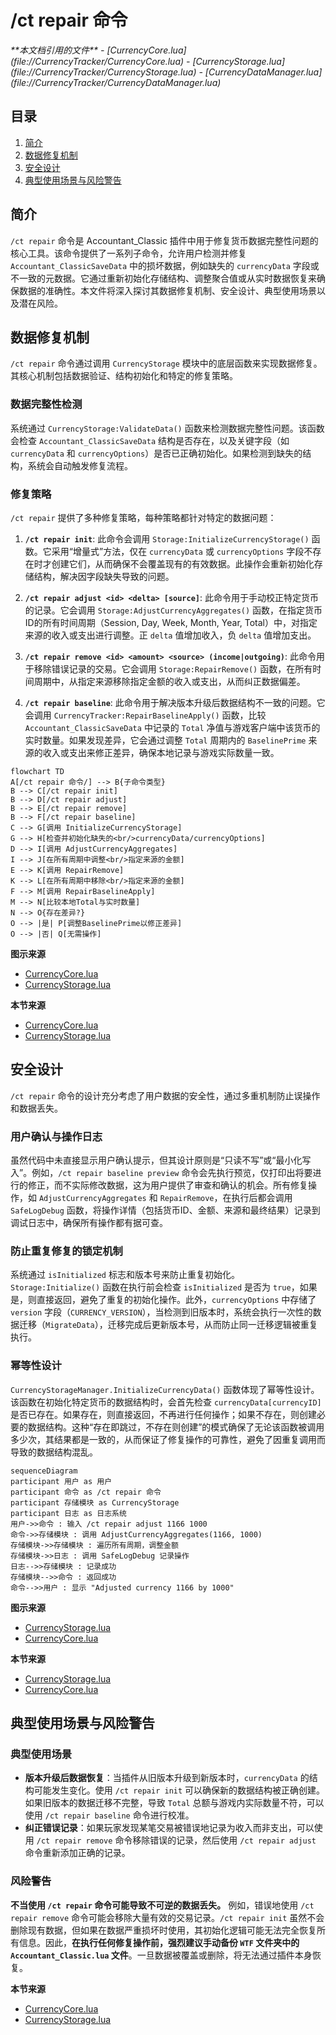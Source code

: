 # /ct repair 命令

<cite>
**本文档引用的文件**  
- [CurrencyCore.lua](file://CurrencyTracker/CurrencyCore.lua)
- [CurrencyStorage.lua](file://CurrencyTracker/CurrencyStorage.lua)
- [CurrencyDataManager.lua](file://CurrencyTracker/CurrencyDataManager.lua)
</cite>

## 目录
1. [简介](#简介)
2. [数据修复机制](#数据修复机制)
3. [安全设计](#安全设计)
4. [典型使用场景与风险警告](#典型使用场景与风险警告)

## 简介
`/ct repair` 命令是 Accountant_Classic 插件中用于修复货币数据完整性问题的核心工具。该命令提供了一系列子命令，允许用户检测并修复 `Accountant_ClassicSaveData` 中的损坏数据，例如缺失的 `currencyData` 字段或不一致的元数据。它通过重新初始化存储结构、调整聚合值或从实时数据恢复来确保数据的准确性。本文件将深入探讨其数据修复机制、安全设计、典型使用场景以及潜在风险。

## 数据修复机制

`/ct repair` 命令通过调用 `CurrencyStorage` 模块中的底层函数来实现数据修复。其核心机制包括数据验证、结构初始化和特定的修复策略。

### 数据完整性检测
系统通过 `CurrencyStorage:ValidateData()` 函数来检测数据完整性问题。该函数会检查 `Accountant_ClassicSaveData` 结构是否存在，以及关键字段（如 `currencyData` 和 `currencyOptions`）是否已正确初始化。如果检测到缺失的结构，系统会自动触发修复流程。

### 修复策略
`/ct repair` 提供了多种修复策略，每种策略都针对特定的数据问题：

1.  **`/ct repair init`**: 此命令会调用 `Storage:InitializeCurrencyStorage()` 函数。它采用“增量式”方法，仅在 `currencyData` 或 `currencyOptions` 字段不存在时才创建它们，从而确保不会覆盖现有的有效数据。此操作会重新初始化存储结构，解决因字段缺失导致的问题。

2.  **`/ct repair adjust <id> <delta> [source]`**: 此命令用于手动校正特定货币的记录。它会调用 `Storage:AdjustCurrencyAggregates()` 函数，在指定货币ID的所有时间周期（Session, Day, Week, Month, Year, Total）中，对指定来源的收入或支出进行调整。正 `delta` 值增加收入，负 `delta` 值增加支出。

3.  **`/ct repair remove <id> <amount> <source> (income|outgoing)`**: 此命令用于移除错误记录的交易。它会调用 `Storage:RepairRemove()` 函数，在所有时间周期中，从指定来源移除指定金额的收入或支出，从而纠正数据偏差。

4.  **`/ct repair baseline`**: 此命令用于解决版本升级后数据结构不一致的问题。它会调用 `CurrencyTracker:RepairBaselineApply()` 函数，比较 `Accountant_ClassicSaveData` 中记录的 `Total` 净值与游戏客户端中该货币的实时数量。如果发现差异，它会通过调整 `Total` 周期内的 `BaselinePrime` 来源的收入或支出来修正差异，确保本地记录与游戏实际数量一致。

```mermaid
flowchart TD
A[/ct repair 命令/] --> B{子命令类型}
B --> C[/ct repair init]
B --> D[/ct repair adjust]
B --> E[/ct repair remove]
B --> F[/ct repair baseline]
C --> G[调用 InitializeCurrencyStorage]
G --> H[检查并初始化缺失的<br/>currencyData/currencyOptions]
D --> I[调用 AdjustCurrencyAggregates]
I --> J[在所有周期中调整<br/>指定来源的金额]
E --> K[调用 RepairRemove]
K --> L[在所有周期中移除<br/>指定来源的金额]
F --> M[调用 RepairBaselineApply]
M --> N[比较本地Total与实时数量]
N --> O{存在差异?}
O --> |是| P[调整BaselinePrime以修正差异]
O --> |否| Q[无需操作]
```

**图示来源**
- [CurrencyCore.lua](file://CurrencyTracker/CurrencyCore.lua#L831-L835)
- [CurrencyStorage.lua](file://CurrencyTracker/CurrencyStorage.lua#L814-L815)

**本节来源**
- [CurrencyCore.lua](file://CurrencyTracker/CurrencyCore.lua#L831-L920)
- [CurrencyStorage.lua](file://CurrencyTracker/CurrencyStorage.lua#L814-L815)

## 安全设计

`/ct repair` 命令的设计充分考虑了用户数据的安全性，通过多重机制防止误操作和数据丢失。

### 用户确认与操作日志
虽然代码中未直接显示用户确认提示，但其设计原则是“只读不写”或“最小化写入”。例如，`/ct repair baseline preview` 命令会先执行预览，仅打印出将要进行的修正，而不实际修改数据，这为用户提供了审查和确认的机会。所有修复操作，如 `AdjustCurrencyAggregates` 和 `RepairRemove`，在执行后都会调用 `SafeLogDebug` 函数，将操作详情（包括货币ID、金额、来源和最终结果）记录到调试日志中，确保所有操作都有据可查。

### 防止重复修复的锁定机制
系统通过 `isInitialized` 标志和版本号来防止重复初始化。`Storage:Initialize()` 函数在执行前会检查 `isInitialized` 是否为 `true`，如果是，则直接返回，避免了重复的初始化操作。此外，`currencyOptions` 中存储了 `version` 字段（`CURRENCY_VERSION`），当检测到旧版本时，系统会执行一次性的数据迁移（`MigrateData`），迁移完成后更新版本号，从而防止同一迁移逻辑被重复执行。

### 幂等性设计
`CurrencyStorageManager.InitializeCurrencyData()` 函数体现了幂等性设计。该函数在初始化特定货币的数据结构时，会首先检查 `currencyData[currencyID]` 是否已存在。如果存在，则直接返回，不再进行任何操作；如果不存在，则创建必要的数据结构。这种“存在即跳过，不存在则创建”的模式确保了无论该函数被调用多少次，其结果都是一致的，从而保证了修复操作的可靠性，避免了因重复调用而导致的数据结构混乱。

```mermaid
sequenceDiagram
participant 用户 as 用户
participant 命令 as /ct repair 命令
participant 存储模块 as CurrencyStorage
participant 日志 as 日志系统
用户->>命令 : 输入 /ct repair adjust 1166 1000
命令->>存储模块 : 调用 AdjustCurrencyAggregates(1166, 1000)
存储模块->>存储模块 : 遍历所有周期，调整金额
存储模块->>日志 : 调用 SafeLogDebug 记录操作
日志-->>存储模块 : 记录成功
存储模块-->>命令 : 返回成功
命令-->>用户 : 显示 "Adjusted currency 1166 by 1000"
```

**图示来源**
- [CurrencyStorage.lua](file://CurrencyTracker/CurrencyStorage.lua#L814-L815)
- [CurrencyCore.lua](file://CurrencyTracker/CurrencyCore.lua#L178)

**本节来源**
- [CurrencyStorage.lua](file://CurrencyTracker/CurrencyStorage.lua#L814-L815)
- [CurrencyCore.lua](file://CurrencyTracker/CurrencyCore.lua#L178)

## 典型使用场景与风险警告

### 典型使用场景
*   **版本升级后数据恢复**：当插件从旧版本升级到新版本时，`currencyData` 的结构可能发生变化。使用 `/ct repair init` 可以确保新的数据结构被正确创建。如果旧版本的数据迁移不完整，导致 `Total` 总额与游戏内实际数量不符，可以使用 `/ct repair baseline` 命令进行校准。
*   **纠正错误记录**：如果玩家发现某笔交易被错误地记录为收入而非支出，可以使用 `/ct repair remove` 命令移除错误的记录，然后使用 `/ct repair adjust` 命令重新添加正确的记录。

### 风险警告
**不当使用 `/ct repair` 命令可能导致不可逆的数据丢失。** 例如，错误地使用 `/ct repair remove` 命令可能会移除大量有效的交易记录。`/ct repair init` 虽然不会删除现有数据，但如果在数据严重损坏时使用，其初始化逻辑可能无法完全恢复所有信息。因此，**在执行任何修复操作前，强烈建议手动备份 `WTF` 文件夹中的 `Accountant_Classic.lua` 文件**。一旦数据被覆盖或删除，将无法通过插件本身恢复。

**本节来源**
- [CurrencyCore.lua](file://CurrencyTracker/CurrencyCore.lua#L1399-L1405)
- [CurrencyStorage.lua](file://CurrencyTracker/CurrencyStorage.lua#L814-L815)